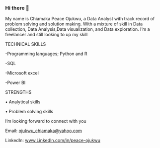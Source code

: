### Hi there 👋
My name is Chiamaka Peace Ojukwu, a Data Analyst with track record of problem solving and solution making. With a mixture of skill in Data collection, Data Analysis,Data visualization, and Data exploration.
I’m a freelancer and still looking to up my skill

TECHNICAL SKILLS

-Programming languages; Python and R

-SQL

-Microsoft excel

-Power BI

STRENGTHS

•	Analytical skills

•	Problem solving skills

 I’m looking forward to connect with you

Email: ojukwu_chiamaka@yahoo.com

LinkedIn: www.LinkedIn.com/in/peace-ojukwu
